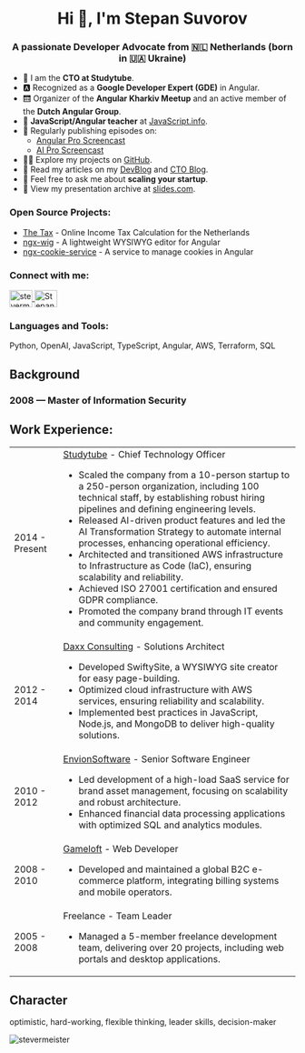 <h1 align="center">Hi 👋, I'm Stepan Suvorov</h1>
<h3 align="center">A passionate Developer Advocate from 🇳🇱 Netherlands (born in 🇺🇦 Ukraine)</h3>

- 🐝 I am the **CTO at Studytube**.  
- 🅰️ Recognized as a **Google Developer Expert (GDE)** in Angular.  
- 🛗 Organizer of the **Angular Kharkiv Meetup** and an active member of the **Dutch Angular Group**.  
- 🌱 **JavaScript/Angular teacher** at [JavaScript.info](https://javascript.info).  
- 🎥 Regularly publishing episodes on:  
  - [Angular Pro Screencast](https://www.youtube.com/@AngularPro)  
  - [AI Pro Screencast](https://www.youtube.com/@aiproai)  
- 👨‍💻 Explore my projects on [GitHub](https://github.com/stevermeister).  
- 📝 Read my articles on my [DevBlog](https://blog.stepansuvorov.com) and [CTO Blog](https://ctoiam.com).  
- 💬 Feel free to ask me about **scaling your startup**.  
- 🎤 View my presentation archive at [slides.com](https://stepan.js.org/slides.com).

### Open Source Projects:
- [The Tax](https://thetax.nl) - Online Income Tax Calculation for the Netherlands  
- [ngx-wig](https://github.com/stevermeister/ngx-wig) - A lightweight WYSIWYG editor for Angular  
- [ngx-cookie-service](https://github.com/stevermeister/ngx-cookie-service) - A service to manage cookies in Angular  

<h3 align="left">Connect with me:</h3>
<p align="left">
<a href="https://twitter.com/stevermeister" target="_blank">
  <img align="center" src="https://cdn.jsdelivr.net/npm/simple-icons@3.0.1/icons/twitter.svg" alt="stevermeister Twitter" height="30" width="40" />
</a>
<a href="https://www.linkedin.com/in/stepansuvorov" target="_blank">
  <img align="center" src="https://cdn.jsdelivr.net/npm/simple-icons@3.0.1/icons/linkedin.svg" alt="Stepan Suvorov LinkedIn" height="30" width="40" />
</a>
</p>

### Languages and Tools:
Python, OpenAI, JavaScript, TypeScript, Angular, AWS, Terraform, SQL  
 

## Background

### 2008 — Master of Information Security
  
## Work Experience:

<table>
  <tr>
    <td>2014 - Present</td>
    <td><a href="https://www.studytube.nl/">Studytube</a> - Chief Technology Officer  
      <ul>
        <li>Scaled the company from a 10-person startup to a 250-person organization, including 100 technical staff, by establishing robust hiring pipelines and defining engineering levels.</li>
        <li>Released AI-driven product features and led the AI Transformation Strategy to automate internal processes, enhancing operational efficiency.</li>
        <li>Architected and transitioned AWS infrastructure to Infrastructure as Code (IaC), ensuring scalability and reliability.</li>
        <li>Achieved ISO 27001 certification and ensured GDPR compliance.</li>
        <li>Promoted the company brand through IT events and community engagement.</li>
      </ul>
    </td>
  </tr>
  <tr>
    <td>2012 - 2014</td>
    <td><a href="http://www.daxx.com/">Daxx Consulting</a> - Solutions Architect  
      <ul>
        <li>Developed SwiftySite, a WYSIWYG site creator for easy page-building.</li>
        <li>Optimized cloud infrastructure with AWS services, ensuring reliability and scalability.</li>
        <li>Implemented best practices in JavaScript, Node.js, and MongoDB to deliver high-quality solutions.</li>
      </ul>
    </td>
  </tr>
  <tr>
    <td>2010 - 2012</td>
    <td><a href="http://envionsoftware.com/">EnvionSoftware</a> - Senior Software Engineer  
      <ul>
        <li>Led development of a high-load SaaS service for brand asset management, focusing on scalability and robust architecture.</li>
        <li>Enhanced financial data processing applications with optimized SQL and analytics modules.</li>
      </ul>
    </td>
  </tr>
  <tr>
    <td>2008 - 2010</td>
    <td><a href="http://www.gameloft.com/">Gameloft</a> - Web Developer  
      <ul>
        <li>Developed and maintained a global B2C e-commerce platform, integrating billing systems and mobile operators.</li>
      </ul>
    </td>
  </tr>
  <tr>
    <td>2005 - 2008</td>
    <td>Freelance - Team Leader  
      <ul>
        <li>Managed a 5-member freelance development team, delivering over 20 projects, including web portals and desktop applications.</li>
      </ul>
    </td>
  </tr>
</table>

## Character 


  optimistic, hard-working,
  flexible thinking, leader skills, decision-maker
  
  
  

<p align="left"><img alt="stevermeister"
                     src="https://komarev.com/ghpvc/?username=stevermeiser&label=Profile%20views&color=0e75b6&style=flat"/></p>
